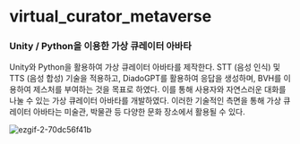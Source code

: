 # virtual_curator_metaverse
### Unity / Python을 이용한 가상 큐레이터 아바타 
Unity와 Python을 활용하여 가상 큐레이터 아바타를 제작한다. STT (음성 인식) 및 TTS (음성 합성) 기술을 적용하고, DiadoGPT를 활용하여 응답을 생성하며, BVH를 이용하여 제스처를 부여하는 것을 목표로 하였다. 이를 통해 사용자와 자연스러운 대화를 나눌 수 있는 가상 큐레이터 아바타를 개발하였다.
이러한 기술적인 측면을 통해 가상 큐레이터 아바타는 미술관, 박물관 등 다양한 문화 장소에서 활용될 수 있다.

![ezgif-2-70dc56f41b](https://github.com/ccsum19/virtual_curator_metaverse/assets/41042030/826a61cc-7851-4183-9d2e-2fe7970c250e)
